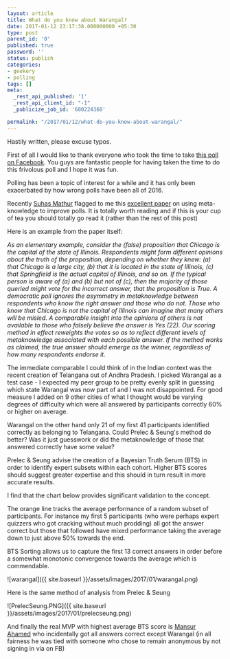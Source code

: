 ```yaml
---
layout: article
title: What do you know about Warangal?
date: 2017-01-12 23:17:38.000000000 +05:30
type: post
parent_id: '0'
published: true
password: ''
status: publish
categories:
- geekery
- polling
tags: []
meta:
  _rest_api_published: '1'
  _rest_api_client_id: "-1"
  _publicize_job_id: '680224360'

permalink: "/2017/01/12/what-do-you-know-about-warangal/"
---
```

Hastily written, please excuse typos.

First of all I would like to thank everyone who took the time to take [this poll on Facebook](https://apps.facebook.com/my-polls/form/state-the-state). You guys are fantastic people for having taken the time to do this frivolous poll and I hope it was fun.

Polling has been a topic of interest for a while and it has only been exacerbated by how wrong polls have been all of 2016.

Recently [Suhas Mathur](http://www.suhasmathur.com/)&nbsp;flagged to me this [excellent paper](http://www.eecs.harvard.edu/cs286r/courses/fall10/papers/Prelec10.pdf) on using meta-knowledge to improve polls. It is totally worth reading and if this is your cup of tea you should totally go read it (rather than the rest of this post)

Here is an example from the paper itself:

_As an elementary example, consider the (false) proposition that Chicago is the capital of the state of Illinois. Respondents might form different opinions about the truth of the proposition, depending on whether they knew: (a) that Chicago is a large city, (b) that it is located in the state of Illinois, (c) that Springfield is the actual capital of Illinois, and so on. If the typical person is aware of (a) and (b) but not of (c), then the majority of those queried might vote for the incorrect answer, that the proposition is True. A democratic poll ignores the asymmetry in metaknowledge between respondents who know the right answer and those who do not. Those who know that Chicago is not the capital of Illinois can imagine that many others will be misled. A comparable insight into the opinions of others is not available to those who falsely believe the answer is Yes (22). Our scoring method in effect reweights the votes so as to reflect different levels of metaknowledge associated with each possible answer. If the method works as claimed, the true answer should emerge as the winner, regardless of how many respondents endorse it._

The immediate comparable I could think of in the Indian context was the recent creation of Telangana out of Andhra Pradesh. I picked Warangal as a test case - I expected my peer group to be pretty evenly split in guessing which state Warangal was now part of and I was not disappointed. For good measure I added on 9 other cities of what I thought would be varying degrees of difficulty which were all answered by participants correctly 60% or higher on average.

Warangal on the other hand only 21 of my first 41 participants identified correctly as belonging to Telangana. Could Prelec & Seung's method do better? Was it just guesswork or did the metaknowledge of those that answered correctly have some value?

Prelec & Seung advise the creation of a Bayesian Truth Serum (BTS) in order to identify expert subsets within each cohort. Higher BTS scores should suggest greater expertise and this should in turn result in more accurate results.

I find that the chart below provides significant validation to the concept.

The orange line tracks the average performance of a random subset of participants. For instance my first 5 participants (who were perhaps&nbsp;expert quizzers who&nbsp;got cracking without much prodding) all got the answer correct but those that followed have mixed performance taking the average down to just above 50% towards the end.

BTS Sorting allows us to capture the first 13 correct answers in order before a somewhat monotonic convergence towards the average which is commendable.

![warangal]({{ site.baseurl }}/assets/images/2017/01/warangal.png)

Here is the same method of analysis from Prelec & Seung

![PrelecSeung.PNG]({{ site.baseurl }}/assets/images/2017/01/prelecseung.png)

And finally the real MVP with highest average BTS score is [Mansur Ahamed](https://www.facebook.com/profile.php?id=724344072)&nbsp;who incidentally got all answers&nbsp;correct except Warangal (in all fairness he was tied with someone who chose to remain anonymous by not signing in via&nbsp;on FB)

